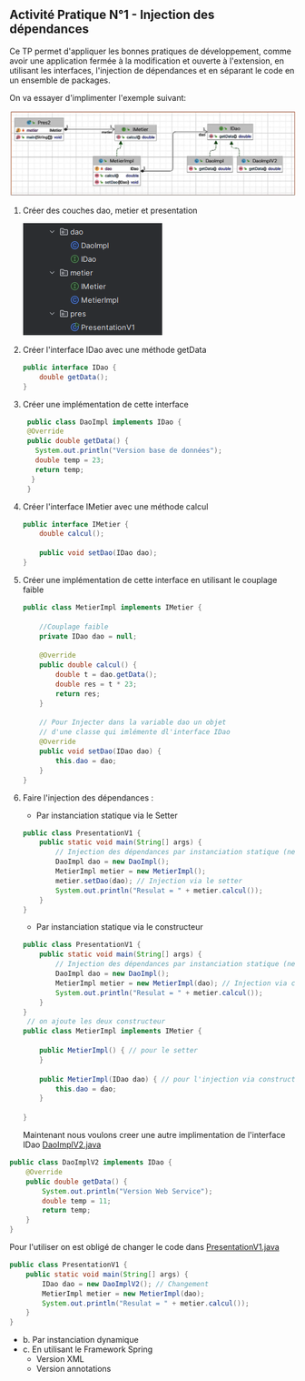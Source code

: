 ## Activité Pratique N°1 - Injection des dépendances

Ce TP permet d'appliquer les bonnes pratiques de développement, comme avoir une application fermée à la modification et ouverte à l'extension, en utilisant les interfaces, l'injection de dépendances et en séparant le code en un ensemble de packages.

On va essayer d'implimenter l'exemple suivant:

![img.png](images/img.png)
1. Créer des couches dao, metier et presentation

    ![img_1.png](img_1.png)
2. Créer l'interface IDao avec une méthode getData
    ```java
    public interface IDao {
        double getData();
    }
    ```
3. Créer une implémentation de cette interface
   ```java
    public class DaoImpl implements IDao {
    @Override
    public double getData() {
      System.out.println("Version base de données");
      double temp = 23;
      return temp;
     }
    }
    ```
4. Créer l'interface IMetier avec une méthode calcul
    ```java
    public interface IMetier {
        double calcul();
    
        public void setDao(IDao dao);
    }
    ```
5. Créer une implémentation de cette interface en utilisant le couplage faible
    ```java
    public class MetierImpl implements IMetier {
    
        //Couplage faible
        private IDao dao = null;
    
        @Override
        public double calcul() {
            double t = dao.getData();
            double res = t * 23;
            return res;
        }
    
        // Pour Injecter dans la variable dao un objet
        // d'une classe qui imlémente dl'interface IDao
        @Override
        public void setDao(IDao dao) {
            this.dao = dao;
        }
    }
    
    ```
6. Faire l'injection des dépendances :
   - Par instanciation statique via le Setter
    ```java
    public class PresentationV1 {
        public static void main(String[] args) {
            // Injection des dépendances par instanciation statique (new)
            DaoImpl dao = new DaoImpl();
            MetierImpl metier = new MetierImpl();
            metier.setDao(dao); // Injection via le setter
            System.out.println("Resulat = " + metier.calcul());
        }
    }
    ```

    - Par instanciation statique via le constructeur 
    ```java
    public class PresentationV1 {
        public static void main(String[] args) {
            // Injection des dépendances par instanciation statique (new)
            DaoImpl dao = new DaoImpl();
            MetierImpl metier = new MetierImpl(dao); // Injection via constructeur
            System.out.println("Resulat = " + metier.calcul());
        }
    }
     // on ajoute les deux constructeur 
    public class MetierImpl implements IMetier {
    
        public MetierImpl() { // pour le setter
        }
    
        public MetierImpl(IDao dao) { // pour l'injection via constructreur
            this.dao = dao;
        }
    
    }
    ```
   Maintenant nous voulons creer une autre implimentation de l'interface IDao [DaoImplV2.java](src/main/java/ext/DaoImplV2.java)
```java
public class DaoImplV2 implements IDao {
    @Override
    public double getData() {
        System.out.println("Version Web Service");
        double temp = 11;
        return temp;
    }
}
```
Pour l'utiliser on est obligé de changer le code dans [PresentationV1.java](src/main/java/pres/PresentationV1.java)
```java
public class PresentationV1 {
    public static void main(String[] args) {
        IDao dao = new DaoImplV2(); // Changement
        MetierImpl metier = new MetierImpl(dao); 
        System.out.println("Resulat = " + metier.calcul());
    }
}
```
   - b. Par instanciation dynamique
   - c. En utilisant le Framework Spring
     - Version XML
     - Version annotations